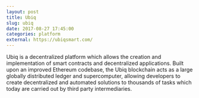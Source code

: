 ```yaml
---
layout: post
title: Ubiq
slug: ubiq
date: 2017-08-27 17:45:00
categories: platform
external: https://ubiqsmart.com/
---
```

Ubiq is a decentralized platform which allows the creation and implementation of smart contracts and decentralized applications. Built upon an improved Ethereum codebase, the Ubiq blockchain acts as a large globally distributed ledger and supercomputer, allowing developers to create decentralized and automated solutions to thousands of tasks which today are carried out by third party intermediaries.
